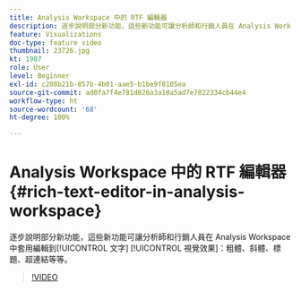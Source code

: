 ```yaml
---
title: Analysis Workspace 中的 RTF 編輯器
description: 逐步說明部分新功能，這些新功能可讓分析師和行銷人員在 Analysis Workspace 中套用編輯到文字視覺效果 (或說明) - 粗體、斜體、標題、超連結等等。
feature: Visualizations
doc-type: feature video
thumbnail: 23726.jpg
kt: 1907
role: User
level: Beginner
exl-id: c208b21b-857b-4b01-aae5-b1be9f8105ea
source-git-commit: ad0fa7f4e781d826a3a10a5ad7e7022334cb44e4
workflow-type: ht
source-wordcount: '68'
ht-degree: 100%

---
```


# Analysis Workspace 中的 RTF 編輯器 {#rich-text-editor-in-analysis-workspace}

逐步說明部分新功能，這些新功能可讓分析師和行銷人員在 Analysis Workspace 中套用編輯到[!UICONTROL 文字] [!UICONTROL 視覺效果]：粗體、斜體、標題、超連結等等。

>[!VIDEO](https://video.tv.adobe.com/v/23726/?quality=12)
